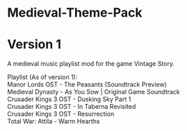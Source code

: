 # Medieval-Theme-Pack
# Version 1
A medieval music playlist mod for the game Vintage Story.

Playlist (As of version 1):\
Manor Lords OST - The Peasants (Soundtrack Preview)\
Medieval Dynasty - As You Sow | Original Game Soundtrack\
Crusader Kings 3 OST - Dusking Sky Part 1\
Crusader Kings 3 OST - In Taberna Revisited\
Crusader Kings 3 OST - Resurrection\
Total War: Attila - Warm Hearths
